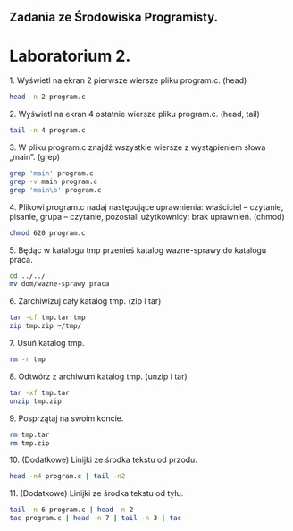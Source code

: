 ## Zadania ze Środowiska Programisty.
# Laboratorium 2.

1\. Wyświetl na ekran 2 pierwsze wiersze pliku program.c. (head)

```sh
head -n 2 program.c
```

2\. Wyświetl na ekran 4 ostatnie wiersze pliku program.c. (head, tail)

```sh
tail -n 4 program.c
```

3\. W pliku program.c znajdź wszystkie wiersze z wystąpieniem słowa „main”. (grep)

```sh
grep 'main' program.c
grep -v main program.c
grep 'main\b' program.c
```

4\. Plikowi program.c nadaj następujące uprawnienia: właściciel – czytanie, pisanie, grupa – czytanie, pozostali użytkownicy: brak uprawnień. (chmod)

```sh
chmod 620 program.c
```

5\. Będąc w katalogu tmp przenieś katalog wazne-sprawy do katalogu praca.

```sh
cd ../../
mv dom/wazne-sprawy praca
```

6\. Zarchiwizuj cały katalog tmp. (zip i tar)

```sh
tar -cf tmp.tar tmp
zip tmp.zip ~/tmp/
```

7\. Usuń katalog tmp.

```sh
rm -r tmp
```

8\. Odtwórz z archiwum katalog tmp. (unzip i tar)

```sh
tar -xf tmp.tar
unzip tmp.zip
```

9\. Posprzątaj na swoim koncie.

```sh
rm tmp.tar
rm tmp.zip
```
10\. (Dodatkowe) Linijki ze środka tekstu od przodu.

```sh
head -n4 program.c | tail -n2
```

11\. (Dodatkowe) Linijki ze środka tekstu od tyłu.

```sh
tail -n 6 program.c | head -n 2
tac program.c | head -n 7 | tail -n 3 | tac
```
